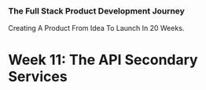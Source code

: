 ### The Full Stack Product Development Journey
Creating A Product From Idea To Launch In 20 Weeks.

# Week 11: The API Secondary Services
